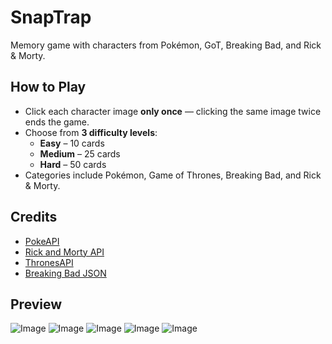 # SnapTrap

Memory game with characters from Pokémon, GoT, Breaking Bad, and Rick & Morty.

## How to Play

- Click each character image **only once** — clicking the same image twice ends the game.
- Choose from **3 difficulty levels**:
  - **Easy** – 10 cards
  - **Medium** – 25 cards
  - **Hard** – 50 cards
- Categories include Pokémon, Game of Thrones, Breaking Bad, and Rick & Morty.

## Credits

- [PokeAPI](https://pokeapi.co/)
- [Rick and Morty API](https://rickandmortyapi.com/)
- [ThronesAPI](https://thronesapi.com/)
- [Breaking Bad JSON](https://github.com/chewhx/breaking-bad/blob/main/_data/dump/characters.json)

## Preview

![Image](https://github.com/user-attachments/assets/24d2a133-577c-4fba-871d-7a4519437451)
![Image](https://github.com/user-attachments/assets/7d6011ed-951e-4d54-8a96-d9bae673e115)
![Image](https://github.com/user-attachments/assets/7086b13e-5a62-496c-9ed9-a7c6faba0501)
![Image](https://github.com/user-attachments/assets/b4fadfda-b8e9-405e-aeb2-cfeb51deef27)
![Image](https://github.com/user-attachments/assets/2f2ec54c-2124-452a-93e3-6830b6cc1a24)
